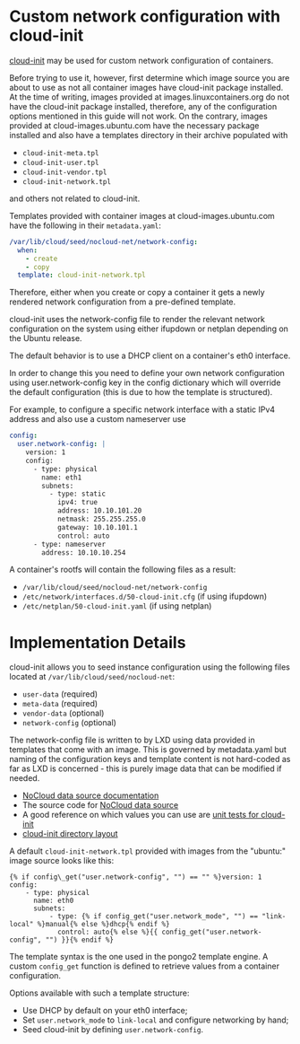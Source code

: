 # Custom network configuration with cloud-init

[cloud-init](https://launchpad.net/cloud-init) may be used for custom network configuration of containers.

Before trying to use it, however, first determine which image source you are
about to use as not all container images have cloud-init package installed.
At the time of writing, images provided at images.linuxcontainers.org do not
have the cloud-init package installed, therefore, any of the configuration
options mentioned in this guide will not work. On the contrary, images
provided at cloud-images.ubuntu.com have the necessary package installed
and also have a templates directory in their archive populated with

 * `cloud-init-meta.tpl`
 * `cloud-init-user.tpl`
 * `cloud-init-vendor.tpl`
 * `cloud-init-network.tpl`

and others not related to cloud-init.

Templates provided with container images at cloud-images.ubuntu.com have
the following in their `metadata.yaml`:

```yaml
/var/lib/cloud/seed/nocloud-net/network-config:
  when:
    - create
    - copy
  template: cloud-init-network.tpl
```

Therefore, either when you create or copy a container it gets a newly rendered
network configuration from a pre-defined template.

cloud-init uses the network-config file to render the relevant network
configuration on the system using either ifupdown or netplan depending
on the Ubuntu release.

The default behavior is to use a DHCP client on a container's eth0 interface.

In order to change this you need to define your own network configuration
using user.network-config key in the config dictionary which will override
the default configuration (this is due to how the template is structured).

For example, to configure a specific network interface with a static IPv4
address and also use a custom nameserver use

```yaml
config:
  user.network-config: |
    version: 1
    config:
      - type: physical
        name: eth1
        subnets:
          - type: static
            ipv4: true
            address: 10.10.101.20
            netmask: 255.255.255.0
            gateway: 10.10.101.1
            control: auto
      - type: nameserver
        address: 10.10.10.254
```

A container's rootfs will contain the following files as a result:

 * `/var/lib/cloud/seed/nocloud-net/network-config`
 * `/etc/network/interfaces.d/50-cloud-init.cfg` (if using ifupdown)
 * `/etc/netplan/50-cloud-init.yaml` (if using netplan)

# Implementation Details

cloud-init allows you to seed instance configuration using the following files
located at `/var/lib/cloud/seed/nocloud-net`:

 * `user-data` (required)
 * `meta-data` (required)
 * `vendor-data` (optional)
 * `network-config` (optional)

The network-config file is written to by LXD using data provided in templates
that come with an image. This is governed by metadata.yaml but naming of the
configuration keys and template content is not hard-coded as far as LXD is
concerned - this is purely image data that can be modified if needed.

 * [NoCloud data source documentation](https://cloudinit.readthedocs.io/en/latest/topics/datasources/nocloud.html)
 * The source code for [NoCloud data source](https://git.launchpad.net/cloud-init/tree/cloudinit/sources/DataSourceNoCloud.py)
 * A good reference on which values you can use are [unit tests for cloud-init](https://git.launchpad.net/cloud-init/tree/tests/unittests/test_datasource/test_nocloud.py#n163)
 * [cloud-init directory layout](https://cloudinit.readthedocs.io/en/latest/topics/dir_layout.html)

A default `cloud-init-network.tpl` provided with images from the "ubuntu:" image
source looks like this:

```
{% if config\_get("user.network-config", "") == "" %}version: 1
config:
    - type: physical
      name: eth0
      subnets:
          - type: {% if config_get("user.network_mode", "") == "link-local" %}manual{% else %}dhcp{% endif %}
            control: auto{% else %}{{ config_get("user.network-config", "") }}{% endif %}
```

The template syntax is the one used in the pongo2 template engine. A custom
`config_get` function is defined to retrieve values from a container
configuration.

Options available with such a template structure:

 * Use DHCP by default on your eth0 interface;
 * Set `user.network_mode` to `link-local` and configure networking by hand;
 * Seed cloud-init by defining `user.network-config`.
